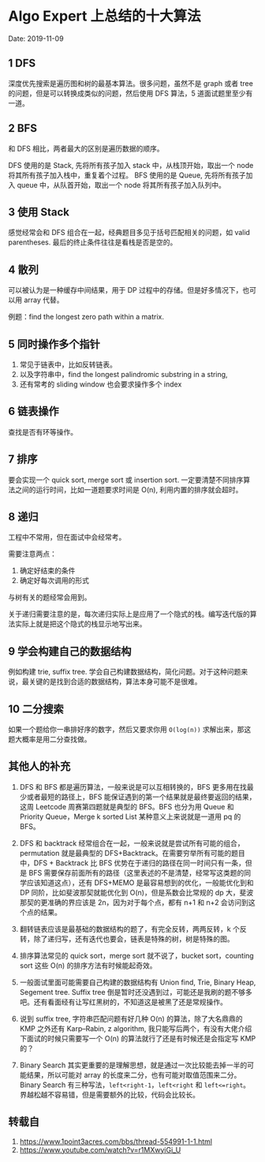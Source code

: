 # Algo Expert 上总结的十大算法

Date: 2019-11-09

## 1 DFS

深度优先搜索是遍历图和树的最基本算法。很多问题，虽然不是 graph 或者 tree 的问题，但是可以转换成类似的问题，然后使用 DFS 算法，5 道面试题里至少有一道。

## 2 BFS

和 DFS 相比，两者最大的区别是遍历数据的顺序。

DFS 使用的是 Stack, 先将所有孩子加入 stack 中，从栈顶开始，取出一个 node 将其所有孩子加入栈中，重复着个过程。
BFS 使用的是 Queue, 先将所有孩子加入 queue 中，从队首开始，取出一个 node 将其所有孩子加入队列中。

## 3 使用 Stack

感觉经常会和 DFS 组合在一起，经典题目多见于括号匹配相关的问题，如 valid parentheses. 最后的终止条件往往是看栈是否是空的。

## 4 散列

可以被认为是一种缓存中间结果，用于 DP 过程中的存储。但是好多情况下，也可以用 array 代替。

例题：find the longest zero path within a matrix.

## 5 同时操作多个指针

1. 常见于链表中，比如反转链表。
2. 以及字符串中，find the longest palindromic substring in a string, 
3. 还有常考的 sliding window 也会要求操作多个 index

## 6 链表操作

查找是否有环等操作。

## 7 排序

要会实现一个 quick sort, merge sort 或 insertion sort. 一定要清楚不同排序算法之间的运行时间，比如一道题要求时间是 O(n), 利用内置的排序就会超时。

## 8 递归

工程中不常用，但在面试中会经常考。

需要注意两点：

1. 确定好结束的条件
2. 确定好每次调用的形式

与树有关的题经常会用到。

关于递归需要注意的是，每次递归实际上是应用了一个隐式的栈。编写迭代版的算法实际上就是把这个隐式的栈显示地写出来。

## 9 学会构建自己的数据结构

例如构建 trie, suffix tree. 学会自己构建数据结构，简化问题。对于这种问题来说，最关键的是找到合适的数据结构，算法本身可能不是很难。

## 10 二分搜索

如果一个题给你一串排好序的数字，然后又要求你用 `O(log(n))` 求解出来，那这题大概率是用二分查找做。

## 其他人的补充

1. DFS 和 BFS 都是遍历算法，一般来说是可以互相转换的，BFS 更多用在找最少或者最短的路径上，BFS 能保证遇到的第一个结果就是最终要返回的结果，这周 Leetcode 周赛第四题就是典型的 BFS。BFS 也分为用 Queue 和 Priority Queue，Merge k sorted List 某种意义上来说就是一道用 pq 的 BFS。

2. DFS 和 backtrack 经常组合在一起，一般来说就是尝试所有可能的组合，permutation 就是最典型的 DFS+Backtrack。在需要穷举所有可能的题目中，DFS + Backtrack 比 BFS 优势在于递归的路径在同一时间只有一条，但是 BFS 需要保存前面所有的路径（这里表述的不是清楚，经常写这类题的同学应该知道这点），还有 DFS+MEMO 是最容易想到的优化，一般能优化到和 DP 同阶，比如斐波那契就能优化到 O(n)，但是系数会比常规的 dp 大，斐波那契的更准确的界应该是 2n，因为对于每个点，都有 n+1 和 n+2 会访问到这个点的结果。

3. 翻转链表应该是最基础的数据结构的题了，有完全反转，两两反转，k 个反转，除了递归写，还有迭代也要会，链表是特殊的树，树是特殊的图。

4. 排序算法常见的 quick sort，merge sort 就不说了，bucket sort，counting sort 这些 O(n) 的排序方法有时候能起奇效。

5. 一般面试里面可能需要自己构建的数据结构有 Union find, Trie, Binary Heap, Segement tree. Suffix tree 倒是暂时还没遇到过，可能还是我刷的题不够多吧。还有看面经有让写红黑树的，不知道这是被黑了还是常规操作。

6. 说到 suffix tree, 字符串匹配问题有好几种 O(n) 的算法，除了大名鼎鼎的 KMP 之外还有 Karp–Rabin, z algorithm, 我只能写后两个，有没有大佬介绍下面试的时候只需要写一个 O(n) 的算法就行了还是有时候还是会指定写 KMP 的？

7. Binary Search 其实更重要的是理解思想，就是通过一次比较能去掉一半的可能结果，所以可能对 array 的长度来二分，也有可能对取值范围来二分。Binary Search 有三种写法，`left<right-1`，`left<right` 和 `left<=right`。界越松越不容易错，但是需要额外的比较，代码会比较长。

## 转载自

1. https://www.1point3acres.com/bbs/thread-554991-1-1.html
2. https://www.youtube.com/watch?v=r1MXwyiGi_U
